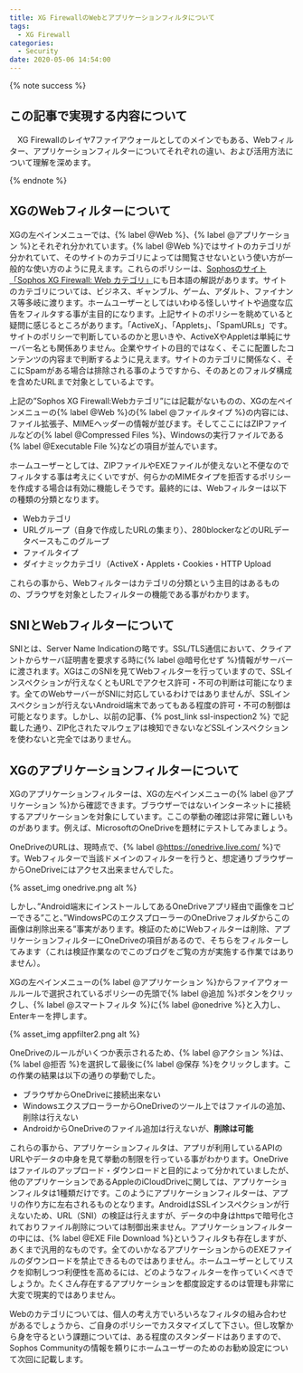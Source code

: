 ```yaml
---
title: XG FirewallのWebとアプリケーションフィルタについて
tags:
  - XG Firewall
categories:
  - Security
date: 2020-05-06 14:54:00
---
```


{% note success  %}

## この記事で実現する内容について

　XG Firewallのレイヤ7ファイアウォールとしてのメインでもある、Webフィルター、アプリケーションフィルターについてそれぞれの違い、および活用方法について理解を深めます。

{% endnote %}

<!-- more -->

## XGのWebフィルターについて

XGの左ペインメニューでは、{% label @Web %}、{% label @アプリケーション %}とそれぞれ分かれています。{% label @Web %}ではサイトのカテゴリが分かれていて、そのサイトのカテゴリによっては閲覧させないという使い方が一般的な使い方のように見えます。これらのポリシーは、[Sophosのサイト「Sophos XG Firewall: Web カテゴリ」](https://community.sophos.com/kb/ja-jp/134155)にも日本語の解説があります。サイトのカテゴリについては、ビジネス、ギャンブル、ゲーム、アダルト、ファイナンス等多岐に渡ります。ホームユーザーとしてはいわゆる怪しいサイトや過度な広告をフィルタする事が主目的になります。上記サイトのポリシーを眺めていると疑問に感じるところがあります。「ActiveX」、「Applets」、「SpamURLs」です。サイトのポリシーで判断しているのかと思いきや、ActiveXやAppletは単純にサーバー名とも関係ありません。企業やサイトの目的ではなく、そこに配置したコンテンツの内容まで判断するように見えます。サイトのカテゴリに関係なく、そこにSpamがある場合は排除される事のようですから、そのあとのフォルダ構成を含めたURLまで対象としているよです。

上記の”Sophos XG Firewall:Webカテゴリ”には記載がないものの、XGの左ペインメニューの{% label @Web %}の{% label @ファイルタイプ %}の内容には、ファイル拡張子、MIMEヘッダーの情報が並びます。そしてここにはZIPファイルなどの{% label @Compressed Files %}、Windowsの実行ファイルである{% label @Executable File %}などの項目が並んでいます。

ホームユーザーとしては、ZIPファイルやEXEファイルが使えないと不便なのでフィルタする事は考えにくいですが、何らかのMIMEタイプを拒否するポリシーを作成する場合は有効に機能しそうです。最終的には、Webフィルターは以下の種類の分類となります。

- Webカテゴリ
- URLグループ（自身で作成したURLの集まり）、280blockerなどのURLデータベースもこのグループ
- ファイルタイプ
- ダイナミックカテゴリ（ActiveX・Applets・Cookies・HTTP Upload

これらの事から、Webフィルターはカテゴリの分類という主目的はあるものの、ブラウザを対象としたフィルターの機能である事がわかります。

## SNIとWebフィルターについて

SNIとは、Server Name Indicationの略です。SSL/TLS通信において、クライアントからサーバ証明書を要求する時に{% label @暗号化せず %}情報がサーバーに渡されます。XGはこのSNIを見てWebフィルターを行っていますので、SSLインスペクションが行えなくともURLでアクセス許可・不可の判断は可能になります。全てのWebサーバーがSNIに対応しているわけではありませんが、SSLインスペクションが行えないAndroid端末であってもある程度の許可・不可の制御は可能となります。しかし、以前の記事、{% post_link ssl-inspection2 %} で記載した通り、ZIP化されたマルウェアは検知できないなどSSLインスペクションを使わないと完全ではありません。

## XGのアプリケーションフィルターについて

XGのアプリケーションフィルターは、XGの左ペインメニューの{% label @アプリケーション %}から確認できます。ブラウザーではないインターネットに接続するアプリケーションを対象にしています。ここの挙動の確認は非常に難しいものがあります。例えば、MicrosoftのOneDriveを題材にテストしてみましょう。

OneDriveのURLは、現時点で、{% label @https://onedrive.live.com/ %}です。Webフィルターで当該ドメインのフィルターを行うと、想定通りブラウザーからOneDriveにはアクセス出来ませんでした。

{% asset_img onedrive.png alt %}

しかし、”Android端末にインストールしてあるOneDriveアプリ経由で画像をコピーできる”こと、”WindowsPCのエクスプローラーのOneDriveフォルダからこの画像は削除出来る”事実があります。検証のためにWebフィルターは削除、アプリケーションフィルターにOneDriveの項目があるので、そちらをフィルターしてみます（これは検証作業なのでこのブログをご覧の方が実施する作業ではありません）。

XGの左ペインメニューの{% label @アプリケーション %}からファイアウォールルールで選択されているポリシーの先頭で{% label @追加 %}ボタンをクリックし、{% label @スマートフィルタ %}に{% label @onedrive %}と入力し、Enterキーを押します。

{% asset_img appfilter2.png alt %}

OneDriveのルールがいくつか表示されるため、{% label @アクション %}は、{% label @拒否 %}を選択して最後に{% label @保存 %}をクリックします。この作業の結果は以下の通りの挙動でした。

- ブラウザからOneDriveに接続出来ない
- WindowsエクスプローラーからOneDriveのツール上ではファイルの追加、削除は行えない
- AndroidからOneDriveのファイル追加は行えないが、**削除は可能**

これらの事から、アプリケーションフィルタは、アプリが利用しているAPIのURLやデータの中身を見て挙動の制限を行っている事がわかります。OneDriveはファイルのアップロード・ダウンロードと目的によって分かれていましたが、他のアプリケーションであるAppleのiCloudDriveに関しては、アプリケーションフィルタは1種類だけです。このようにアプリケーションフィルターは、アプリの作り方に左右されるものとなります。AndroidはSSLインスペクションが行えないため、URL（SNI）の検証は行えますが、データの中身はhttpsで暗号化されておりファイル削除については制御出来ません。アプリケーションフィルターの中には、{% label @EXE File Download %}というフィルタも存在しますが、あくまで汎用的なものです。全てのいかなるアプリケーションからのEXEファイルのダウンロードを禁止できるものではありません。ホームユーザーとしてリスクを抑制しつつ利便性を高めるには、どのようなフィルターを作っていくべきでしょうか。たくさん存在するアプリケーションを都度設定するのは管理も非常に大変で現実的ではありません。

Webのカテゴリについては、個人の考え方でいろいろなフィルタの組み合わせがあるでしょうから、ご自身のポリシーでカスタマイズして下さい。但し攻撃から身を守るという課題については、ある程度のスタンダードはありますので、Sophos Communityの情報を頼りにホームユーザーのためのお勧め設定について次回に記載します。
